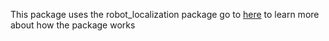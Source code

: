 This package uses the robot_localization package go to [here](http://docs.ros.org/en/melodic/api/robot_localization/html/state_estimation_nodes.html) to learn more about how the package works

